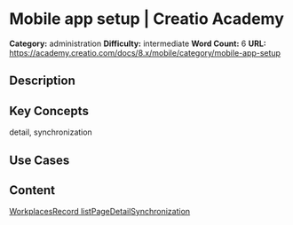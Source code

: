 # Mobile app setup | Creatio Academy

**Category:** administration **Difficulty:** intermediate **Word Count:** 6
**URL:** https://academy.creatio.com/docs/8.x/mobile/category/mobile-app-setup

## Description

## Key Concepts

detail, synchronization

## Use Cases

## Content

[Workplaces](/docs/8.x/mobile/mobile-app-setup/set-up-mobile-app-workplaces)[Record list](/docs/8.x/mobile/mobile-app-setup/set-up-mobile-application-section-list)[Page](/docs/8.x/mobile/mobile-app-setup/set-up-mobile-application-section-page)[Detail](/docs/8.x/mobile/mobile-app-setup/set-up-mobile-application-detail)[Synchronization](/docs/8.x/mobile/mobile-app-setup/synchronization)
